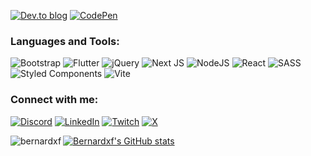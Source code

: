 

[![Dev.to blog](https://img.shields.io/badge/dev.to-0A0A0A?style=for-the-badge&logo=dev.to&logoColor=white)](https://dev.to/bernardxf)
[![CodePen](https://img.shields.io/badge/Codepen-000000?style=for-the-badge&logo=codepen&logoColor=white)](https://codepen.io/bernardxf/)

<h3 align="left">Languages and Tools:</h3>

![Bootstrap](https://img.shields.io/badge/bootstrap-%238511FA.svg?style=for-the-badge&logo=bootstrap&logoColor=white)
![Flutter](https://img.shields.io/badge/Flutter-%2302569B.svg?style=for-the-badge&logo=Flutter&logoColor=white)
![jQuery](https://img.shields.io/badge/jquery-%230769AD.svg?style=for-the-badge&logo=jquery&logoColor=white)
![Next JS](https://img.shields.io/badge/Next-black?style=for-the-badge&logo=next.js&logoColor=white)
![NodeJS](https://img.shields.io/badge/node.js-6DA55F?style=for-the-badge&logo=node.js&logoColor=white)
![React](https://img.shields.io/badge/react-%2320232a.svg?style=for-the-badge&logo=react&logoColor=%2361DAFB)
![SASS](https://img.shields.io/badge/SASS-hotpink.svg?style=for-the-badge&logo=SASS&logoColor=white)
![Styled Components](https://img.shields.io/badge/styled--components-DB7093?style=for-the-badge&logo=styled-components&logoColor=white)
![Vite](https://img.shields.io/badge/vite-%23646CFF.svg?style=for-the-badge&logo=vite&logoColor=white)

<h3 align="left">Connect with me:</h3>

[![Discord](https://img.shields.io/badge/Discord-%235865F2.svg?style=for-the-badge&logo=discord&logoColor=white)](533068993104445479)
[![LinkedIn](https://img.shields.io/badge/linkedin-%230077B5.svg?style=for-the-badge&logo=linkedin&logoColor=white)](https://www.linkedin.com/in/bernard-faria-76588326/)
[![Twitch](https://img.shields.io/badge/Twitch-%239146FF.svg?style=for-the-badge&logo=Twitch&logoColor=white)](http://twitch.tv/bernardxf)
[![X](https://img.shields.io/badge/X-%23000000.svg?style=for-the-badge&logo=X&logoColor=white)](https://twitter.com/Bernardxf)

<p>
  <img align="left" src="https://github-readme-stats.vercel.app/api/top-langs?username=bernardxf&show_icons=true&locale=en&layout=compact" alt="bernardxf" />
  
  [![Bernardxf's GitHub stats](https://github-readme-stats.vercel.app/api?username=bernardxf&theme=radical&show_icons=true)](https://github.com/bernardxf/github-readme-stats)
</p>
